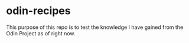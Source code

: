 # odin-recipes

This purpose of this repo is to test the knowledge I have gained from the Odin Project as of right now.
